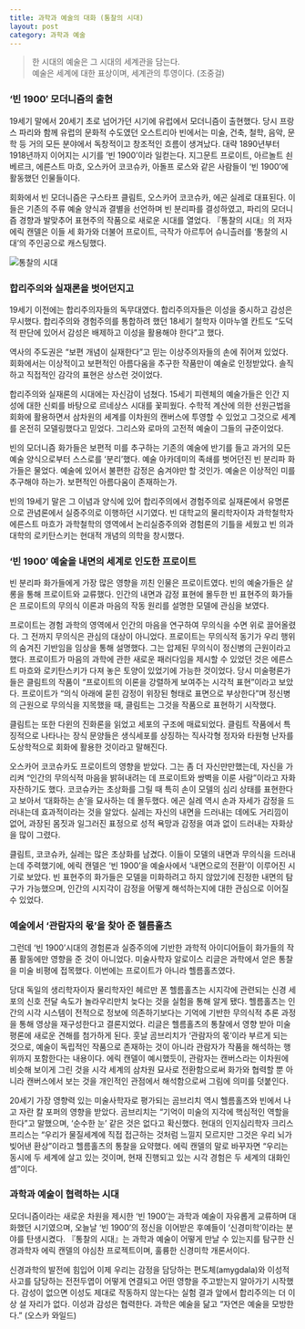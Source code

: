 ```yaml
---
title: 과학과 예술의 대화 (통찰의 시대)
layout: post
category: 과학과 예술
---
```


> 한 시대의 예술은 그 시대의 세계관을 담는다.   
> 예술은 세계에 대한 표상이며, 세계관의 투영이다. (조중걸)

### ‘빈 1900′ 모더니즘의 출현
19세기 말에서 20세기 초로 넘어가던 시기에 유럽에서 모더니즘이 출현했다. 당시 프랑스 파리와 함께 유럽의 문화적 수도였던 오스트리아 빈에서는 미술, 건축, 철학, 음악, 문학 등 거의 모든 분야에서 독창적이고 창조적인 흐름이 생겨났다. 대략 1890년부터 1918년까지 이어지는 시기를 ‘빈 1900’이라 일컫는다. 지그문트 프로이트, 아르놀트 쇤베르크, 에른스트 마흐, 오스카어 코코슈카, 아돌프 로스와 같은 사람들이 ‘빈 1900’에 활동했던 인물들이다.

회화에서 빈 모더니즘은 구스타프 클림트, 오스카어 코코슈카, 에곤 실레로 대표된다. 이들은 기존의 주류 예술 양식과 결별을 선언하며 빈 분리파를 결성하였고, 파리의 모더니즘 경향과 발맞추어 표현주의 작품으로 새로운 시대를 열었다. 『통찰의 시대』의 저자 에릭 캔델은 이들 세 화가와 더불어 프로이트, 극작가 아르투어 슈니츨러를 ‘통찰의 시대’의 주인공으로 캐스팅했다.

![통찰의 시대](https://t1.daumcdn.net/thumb/R1280x0/?fname=http://t1.daumcdn.net/brunch/service/user/aBL/image/AznPrkbzs9l9D9RGMOeqoG_JXCA)


### 합리주의와 실재론을 벗어던지고
19세기 이전에는 합리주의자들의 독무대였다. 합리주의자들은 이성을 중시하고 감성은 무시했다. 합리주의와 경험주의를 통합하려 했던 18세기 철학자 이마누엘 칸트도 “도덕적 판단에 있어서 감성은 배제하고 이성을 활용해야 한다”고 했다.

역사의 주도권은 “보편 개념이 실재한다”고 믿는 이상주의자들의 손에 쥐어져 있었다. 회화에서는 이상적이고 보편적인 아름다움을 추구한 작품만이 예술로 인정받았다. 솔직하고 직접적인 감각의 표현은 상스런 것이었다.

합리주의와 실재론의 시대에는 자신감이 넘쳤다. 15세기 피렌체의 예술가들은 인간 지성에 대한 신뢰를 바탕으로 르네상스 시대를 꽃피웠다. 수학적 계산에 의한 선원근법을 회화에 활용하면서 삼차원의 세계를 이차원의 캔버스에 투영할 수 있었고 그것으로 세계를 온전히 모델링했다고 믿었다. 그리스와 로마의 고전적 예술이 그들의 규준이었다.

빈의 모더니즘 화가들은 보편적 미를 추구하는 기존의 예술에 반기를 들고 과거의 모든 예술 양식으로부터 스스로를 ‘분리’했다. 예술 아카데미의 족쇄를 벗어던진 빈 분리파 화가들은 물었다. 예술에 있어서 불편한 감정은 숨겨야만 할 것인가. 예술은 이상적인 미를 추구해야 하는가. 보편적인 아름다움이 존재하는가.

빈의 19세기 말은 그 이념과 양식에 있어 합리주의에서 경험주의로 실재론에서 유명론으로 관념론에서 실증주의로 이행하던 시기였다. 빈 대학교의 물리학자이자 과학철학자 에른스트 마흐가 과학철학의 영역에서 논리실증주의와 경험론의 기틀을 세웠고 빈 의과대학의 로키탄스키는 현대적 개념의 의학을 창시했다.

### ‘빈 1900′ 예술을 내면의 세계로 인도한 프로이트
빈 분리파 화가들에게 가장 많은 영향을 끼친 인물은 프로이트였다. 빈의 예술가들은 살롱을 통해 프로이트와 교류했다. 인간의 내면과 감정 표현에 몰두한 빈 표현주의 화가들은 프로이트의 무의식 이론과 마음의 작동 원리를 설명한 모델에 관심을 보였다.

프로이트는 경험 과학의 영역에서 인간의 마음을 연구하여 무의식을 수면 위로 끌어올렸다. 그 전까지 무의식은 관심의 대상이 아니었다. 프로이트는 무의식적 동기가 우리 행위의 숨겨진 기반임을 임상을 통해 설명했다. 그는 압제된 무의식이 정신병의 근원이라고 했다. 프로이트가 마음의 과학에 관한 새로운 패러다임을 제시할 수 있었던 것은 에른스트 마흐와 로키탄스키가 다져 놓은 토양이 있었기에 가능한 것이었다.
당시 미술평론가들은 클림트의 작품이 “프로이트의 이론을 강렬하게 보여주는 시각적 표현”이라고 보았다. 프로이트가 “의식 아래에 묻힌 감정이 위장된 형태로 표면으로 부상한다”며 정신병의 근원으로 무의식을 지목했을 때, 클림트는 그것을 작품으로 표현하기 시작했다.

클림트는 또한 다윈의 진화론을 읽었고 세포의 구조에 매료되었다. 클림트 작품에서 특징적으로 나타나는 장식 문양들은 생식세포를 상징하는 직사각형 정자와 타원형 난자를 도상학적으로 회화에 활용한 것이라고 말해진다.

오스카어 코코슈카도 프로이트의 영향을 받았다. 그는 좀 더 자신만만했는데, 자신을 가리켜 “인간의 무의식적 마음을 밝혀내려는 데 프로이트와 쌍벽을 이룬 사람”이라고 자화자찬하기도 했다. 코코슈카는 초상화를 그릴 때 특히 손이 모델의 심리 상태를 표현한다고 보아서 ‘대화하는 손’을 묘사하는 데 몰두했다.
에곤 실레 역시 손과 자세가 감정을 드러내는데 효과적이라는 것을 알았다. 실레는 자신의 내면을 드러내는 데에도 거리낌이 없어, 과장된 몸짓과 일그러진 표정으로 성적 욕망과 감정을 여과 없이 드러내는 자화상을 많이 그렸다.

클림트, 코코슈카, 실레는 많은 초상화를 남겼다. 이들이 모델의 내면과 무의식을 드러내는데 주력했기에, 에릭 캔델은 ‘빈 1900’을 예술사에서 ‘내면으로의 전환’이 이루어진 시기로 보았다. 빈 표현주의 화가들은 모델을 미화하려고 하지 않았기에 진정한 내면의 탐구가 가능했으며, 인간의 시지각이 감정을 어떻게 해석하는지에 대한 관심으로 이어질 수 있었다.

### 예술에서 ‘관람자의 몫’을 찾아 준 헬름홀츠
그런데 ‘빈 1900’시대의 경험론과 실증주의에 기반한 과학적 아이디어들이 화가들의 작품 활동에만 영향을 준 것이 아니었다. 미술사학자 알로이스 리글은 과학에서 얻은 통찰을 미술 비평에 접목했다. 이번에는 프로이트가 아니라 헬름홀츠였다.

당대 독일의 생리학자이자 물리학자인 헤르만 폰 헬름홀츠는 시지각에 관련되는 신경 세포의 신호 전달 속도가 놀라우리만치 늦다는 것을 실험을 통해 알게 됐다. 헬름홀츠는 인간의 시각 시스템이 전적으로 정보에 의존하기보다는 기억에 기반한 무의식적 추론 과정을 통해 영상을 재구성한다고 결론지었다.
리글은 헬름홀츠의 통찰에서 영향 받아 미술 평론에 새로운 견해를 첨가하게 된다. 훗날 곰브리치가 ‘관람자의 몫’이라 부르게 되는 것으로, 예술이 독립적인 작품으로 존재하는 것이 아니라 관람자가 작품을 해석하는 행위까지 포함한다는 내용이다. 에릭 캔델이 예시했듯이, 관람자는 캔버스라는 이차원에 비슷해 보이게 그린 것을 시각 세계의 삼차원 묘사로 전환함으로써 화가와 협력할 뿐 아니라 캔버스에서 보는 것을 개인적인 관점에서 해석함으로써 그림에 의미를 덧붙인다.

20세기 가장 영향력 있는 미술사학자로 평가되는 곰브리치 역시 헬름홀츠와 빈에서 나고 자란 칼 포퍼의 영향을 받았다. 곰브리치는 “기억이 미술의 지각에 핵심적인 역할을 한다”고 말했으며, ‘순수한 눈’ 같은 것은 없다고 확신했다. 현대의 인지심리학자 크리스 프리스는 “우리가 물질세계에 직접 접근하는 것처럼 느낄지 모르지만 그것은 우리 뇌가 빚어낸 환상”이라고 헬름홀츠의 통찰을 요약했다. 에릭 캔델의 말로 바꾸자면 “우리는 동시에 두 세계에 살고 있는 것이며, 현재 진행되고 있는 시각 경험은 두 세계의 대화인 셈”이다.

### 과학과 예술이 협력하는 시대
모더니즘이라는 새로운 차원을 제시한 ‘빈 1900’는 과학과 예술이 자유롭게 교류하며 대화했던 시기였으며, 오늘날 ‘빈 1900’의 정신을 이어받은 후예들이 ‘신경미학’이라는 분야를 탄생시켰다. 『통찰의 시대』는 과학과 예술이 어떻게 만날 수 있는지를 탐구한 신경과학자 에릭 캔델의 야심찬 프로젝트이며, 훌륭한 신경미학 개론서이다.

신경과학의 발전에 힘입어 이제 우리는 감정을 담당하는 편도체(amygdala)와 이성적 사고를 담당하는 전전두엽이 어떻게 연결되고 어떤 영향을 주고받는지 알아가기 시작했다. 감성이 없으면 이성도 제대로 작동하지 않는다는 실험 결과 앞에서 합리주의는 더 이상 설 자리가 없다. 이성과 감성은 협력한다. 과학은 예술을 닮고 “자연은 예술을 모방한다.” (오스카 와일드)
